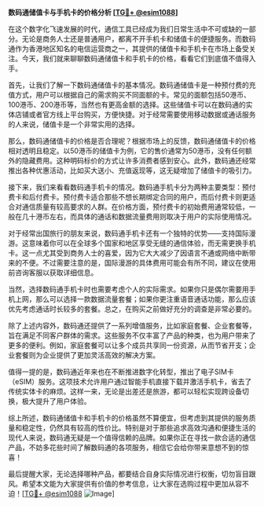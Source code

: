 **数码通储值卡与手机卡的价格分析 [[TG💪+ @esim1088](https://t.me/s/esim1088)]**

在这个数字化飞速发展的时代，通信工具已经成为我们日常生活中不可或缺的一部分。无论是商务人士还是普通用户，都离不开手机卡和储值卡的便捷服务。而数码通作为香港地区知名的电信运营商之一，其提供的储值卡和手机卡在市场上备受关注。今天，我们就来聊聊数码通储值卡和手机卡的价格，看看它们到底值不值得入手。

首先，让我们了解一下数码通储值卡的基本情况。数码通储值卡是一种预付费的充值方式，用户可以根据自己的需求购买不同面额的卡。常见的面额包括50港币、100港币、200港币等，当然也有更高金额的选择。这些储值卡可以在数码通的实体店铺或者官方线上平台购买，方便快捷。对于经常需要使用移动数据或通话服务的人来说，储值卡是一个非常实用的选择。

那么，数码通储值卡的价格是否合理呢？根据市场上的反馈，数码通储值卡的价格相对透明且稳定。以50港币的储值卡为例，它的售价通常为50港币，没有任何额外的隐藏费用。这种明码标价的方式让许多消费者感到安心。此外，数码通还经常推出各种优惠活动，比如买大送小、充值返现等，这无疑增加了储值卡的吸引力。

接下来，我们来看看数码通手机卡的情况。数码通手机卡分为两种主要类型：预付费卡和后付费卡。预付费卡适合那些不想长期绑定合同的用户，而后付费卡则更适合对通信质量有较高要求的人群。在价格方面，预付费卡的初始费用通常较低，一般在几十港币左右，而具体的通话和数据流量费用则取决于用户的实际使用情况。

对于经常出国旅行的朋友来说，数码通手机卡还有一个独特的优势——支持国际漫游。这意味着你可以在全球多个国家和地区享受无缝的通信体验，而无需更换手机卡。这一点尤其受到商务人士的喜爱，因为它大大减少了因语言不通或网络中断带来的不便。不过需要注意的是，国际漫游的具体费用可能会有所不同，建议在使用前咨询客服以获取详细信息。

当然，选择数码通手机卡时也需要考虑个人的实际需求。如果你只是偶尔需要用手机上网，那么可以选择一款数据流量套餐；如果你更注重语音通话功能，那么应该优先考虑通话时长较多的套餐。总之，在购买之前做好充分的调查是非常必要的。

除了上述内容外，数码通还提供了一系列增值服务，比如家庭套餐、企业套餐等，旨在满足不同客户群体的需求。这些服务不仅丰富了产品的种类，也为用户带来了更多的便利。例如，家庭套餐可以让多个成员共享同一份资源，从而节省开支；企业套餐则为企业提供了更加灵活高效的解决方案。

值得一提的是，数码通近年来也在不断推进数字化转型，推出了电子SIM卡（eSIM）服务。这项技术允许用户通过智能手机直接下载并激活手机卡，省去了传统实体卡的麻烦。这样一来，无论是出差还是旅游，都可以轻松实现跨设备切换，极大提升了用户体验。

综上所述，数码通储值卡和手机卡的价格虽然不算便宜，但考虑到其提供的服务质量和稳定性，仍然具有较高的性价比。特别是对于那些追求高效沟通和便捷生活的现代人来说，数码通无疑是一个值得信赖的品牌。如果你正在寻找一款合适的通信产品，不妨多花些时间了解数码通的各项服务，相信它会给你带来意想不到的惊喜！

最后提醒大家，无论选择哪种产品，都要结合自身实际情况进行权衡，切勿盲目跟风。希望本文能为大家提供有价值的参考信息，让大家在选购过程中更加从容不迫！[[TG💪+ @esim1088](https://t.me/s/esim1088) ![Image](https://i.postimg.cc/4NQfJmqS/Snipaste-2025-05-13-00-14-12.png)]